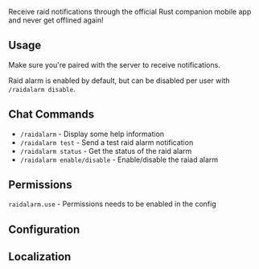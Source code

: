Receive raid notifications through the official Rust companion mobile app and never get offlined again!

## Usage

Make sure you're paired with the server to receive notifications.

Raid alarm is enabled by default, but can be disabled per user with `/raidalarm disable`.

## Chat Commands

* `/raidalarm` - Display some help information
* `/raidalarm test` -  Send a test raid alarm notification 
* `/raidalarm status` - Get the status of the raid alarm
* `/raidalarm enable/disable` - Enable/disable the raiad alarm

## Permissions
 `raidalarm.use` - Permissions needs to be enabled in the config
 
## Configuration

## Localization